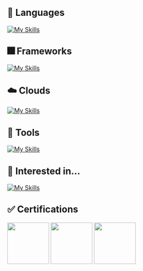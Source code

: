 ## :speech_balloon: Languages
[![My Skills](https://skillicons.dev/icons?i=ts,cs)](https://skillicons.dev)

## :fireworks: Frameworks
[![My Skills](https://skillicons.dev/icons?i=react,nextjs,tailwind,electron,vite)](https://skillicons.dev)

## :cloud: Clouds
[![My Skills](https://skillicons.dev/icons?i=firebase)](https://skillicons.dev)

## :wrench: Tools
[![My Skills](https://skillicons.dev/icons?i=vscode,neovim,git,github,netlify,vercel)](https://skillicons.dev)

## :satellite: Interested in...
[![My Skills](https://skillicons.dev/icons?i=remix,astro)](https://skillicons.dev)

## :white_check_mark: Certifications
[<img src="https://unofficial-ipa-exam-badges.vercel.app/ja/icon/db/2019/spring" width=96/>](https://github.com/kedama-t/Unofficial-IPA-Exam-Badges)
[<img src="https://unofficial-ipa-exam-badges.vercel.app/ja/icon/sa/2021/spring" width=96/>](https://github.com/kedama-t/Unofficial-IPA-Exam-Badges)
[<img src="https://unofficial-ipa-exam-badges.vercel.app/ja/icon/pm/2021/autumn" width=96/>](https://github.com/kedama-t/Unofficial-IPA-Exam-Badges)
